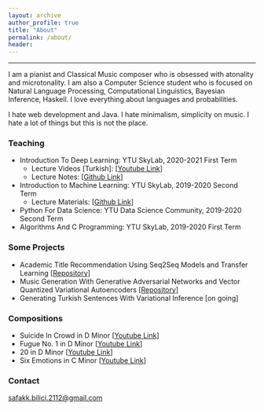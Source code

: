 ```yaml
---
layout: archive
author_profile: true
title: "About"
permalink: /about/
header:
---
```


------------------------
I am a pianist and Classical Music composer who is obsessed with atonality and microtonality. I am also a Computer Science student who is focused on Natural Language Processing, Computational Linguistics, Bayesian Inference, Haskell. I love everything about languages and probabilities.

I hate web development and Java. I hate minimalism, simplicity on music. I hate a lot of things but this is not the place.

### Teaching

* Introduction To Deep Learning: YTU SkyLab, 2020-2021 First Term
	* Lecture Videos \[Turkish\]: [[Youtube Link](https://www.youtube.com/playlist?list=PL8kGuiVdKeKh31pVMF-ObZxu3C2E5A3Y7)]
	* Lecture Notes: [[Github Link](https://github.com/safakkbilici/Deep-Learning-Lecture-2020-2021-First-Term)]
* Introduction to Machine Learning: YTU SkyLab, 2019-2020 Second Term
	* Lecture Materials: [[Github Link](https://github.com/safakkbilici/ML-101-Course)]
* Python For Data Science: YTU Data Science Community, 2019-2020 Second Term
* Algorithms And C Programming: YTU SkyLab, 2019-2020 First Term

### Some Projects

* Academic Title Recommendation Using Seq2Seq Models and Transfer Learning [[Repository](https://github.com/safakkbilici/Academic-Paper-Title-Recommendation)]
* Music Generation With Generative Adversarial Networks and Vector Quantized Variational Autoencoders [[Repository](https://github.com/safakkbilici/Synthetic-Music-Generation-with-Deep-Neural-Networks)]
* Generating Turkish Sentences With Variational Inference \[on going\]

### Compositions

* Suicide In Crowd in D Minor [[Youtube Link](https://www.youtube.com/watch?v=aoNPAz8oa2k&t=145s)]
* Fugue No. 1 in D Minor [[Youtube Link](https://www.youtube.com/watch?v=aoNPAz8oa2k&t=145s)]
* 20 in D Minor [[Youtube Link](https://www.youtube.com/watch?v=uZDPfiX33oA)]
* Six Emotions in C Minor [[Youtube Link](https://www.youtube.com/watch?v=pXgIZ9gUBjA)]

### Contact

safakk.bilici.2112@gmail.com

